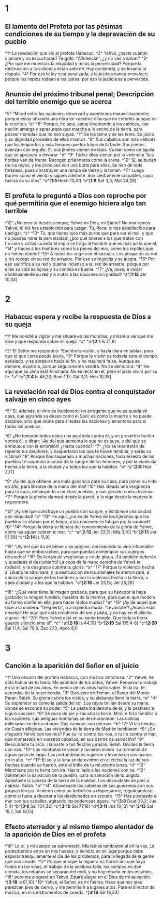 # 1
## El lamento del Profeta por las pésimas condiciones de su tiempo y la depravación de su pueblo
^1^ La revelación que vio el profeta Habacuc. ^2^ Yahvé, ¿hasta cuándo clamaré y no escucharás? Te grito: “¡Violencia!”, ¿y no vas a salvar? ^3^ ¿Por qué me muestras la iniquidad y miras la perversidad? Porque la destrucción y la violencia están ante mí. Hay contienda, y se levanta la disputa. ^4^ Por eso la ley está paralizada, y la justicia nunca prevalece; porque los impíos rodean a los justos; por eso la justicia sale pervertida.

## Anuncio del próximo tribunal penal; Descripción del terrible enemigo que se acerca
^5^ “Mirad entre las naciones, observad y asombraos maravillosamente; porque estoy obrando una obra en vuestros días que no creeréis aunque os la cuenten. ^a^ ^6^ Porque, he aquí, estoy levantando a los caldeos, esa nación amarga y apresurada que marcha a lo ancho de la tierra, para poseer moradas que no son suyas. ^7^ Se les teme y se les teme. Su juicio y su dignidad proceden de ellos mismos. ^8^ Sus caballos son más veloces que los leopardos y más feroces que los lobos de la tarde. Sus jinetes avanzan con orgullo. Sí, sus jinetes vienen de lejos. Vuelan como un águila que se apresura a devorar. ^b^ ^9^ Todos ellos vienen por la violencia. Sus hordas van de frente. Recogen prisioneros como la arena. ^10^ Sí, se burlan de los reyes, y los príncipes son una burla para ellos. Se ríen de toda fortaleza, pues construyen una rampa de tierra y la toman. ^11^ Luego barren como el viento y siguen adelante. Son ciertamente culpables, cuya fuerza es su dios”.
^a^[**1:5** Hech 13,41] ^b^[**1:8** Sof 3,3; Mat 24,28]

## El profeta le preguntó a Dios con reproche por qué permitiría que el enemigo hiciera algo tan terrible
^12^ ¿No eres tú desde siempre, Yahvé mi Dios, mi Santo? No moriremos. Yahvé, tú los has establecido para juzgar. Tú, Roca, lo has establecido para castigar. ^a^ ^13^ Tú, que tienes ojos más puros que para ver el mal, y que no puedes mirar la perversidad, ¿por qué toleras a los que tratan con traición y callas cuando el impío se traga al hombre que es más justo que él, ^14^ y haces a los hombres como los peces del mar, como los reptiles que no tienen dueño? ^15^ A todos los coge con el anzuelo. Los atrapa en su red y los recoge en su red de arrastre. Por eso se regocija y se alegra. ^16^ Por eso sacrifica a su red y quema incienso a su red de arrastre, porque por ellas su vida es lujosa y su comida es buena. ^17^ ¿Va, pues, a vaciar continuamente su red y a matar a las naciones sin piedad?
^a^[**1:12** Jer 10,24]

# 2
## Habacuc espera y recibe la respuesta de Dios a su queja
^1^ Me pondré a vigilar y me situaré en las murallas, y miraré a ver qué me dice y qué respondo sobre mi queja. ^a^
^a^[**2:1** Is 21,8]

^2^ El Señor me respondió: “Escribe la visión, y hazla clara en tablas, para que el que corra pueda leerla. ^3^ Porque la visión es todavía para el tiempo señalado, y se apresura hacia el fin, y no resultará falsa. Aunque se demore, espérala, porque seguramente vendrá. No se demorará. ^4^ He aquí que su alma está hinchada. No es recto en él, pero el justo vivirá por su fe. ^a^
^a^[**2:4** Is 48,22; Rom 1,17; Gal 3,11; Heb 10,38]

## La revelación real de Dios contra el conquistador salvaje en cinco ayes
^5^ Sí, además, el vino es traicionero: un arrogante que no se queda en casa, que agranda su deseo como el Seol; es como la muerte y no puede saciarse, sino que reúne para sí todas las naciones y amontona para sí todos los pueblos.

^6^ ¿No tomarán todos estos una parábola contra él, y un proverbio burlón contra él, y dirán: ‘¡Ay del que aumenta lo que no es suyo, y del que se enriquece con la extorsión! ¿Hasta cuándo?’ ^7^ ¿No se levantarán de repente tus deudores, y despertarán los que te hacen temblar, y serás su víctima? ^8^ Porque has saqueado a muchas naciones, todo el resto de los pueblos te saqueará a causa de la sangre de los hombres, y por la violencia hecha a la tierra, a la ciudad y a todos los que la habitan. ^a^
^a^[**2:8** Hab 2,17]

^9^ ¡Ay del que obtiene una mala ganancia para su casa, para poner su nido en alto, para librarse de la mano del mal! ^10^ Has ideado una vergüenza para tu casa, despojando a muchos pueblos, y has pecado contra tu alma. ^11^ Porque la piedra clamará desde la pared, y la viga desde la madera le responderá.

^12^ ¡Ay del que construye un pueblo con sangre, y establece una ciudad con iniquidad! ^a^ ^13^ He aquí, ¿no es de Yahvé de los Ejércitos que los pueblos se afanan por el fuego, y las naciones se fatigan por la vanidad? ^b^ ^14^ Porque la tierra se llenará del conocimiento de la gloria de Yahvé, como las aguas cubren el mar. ^c^
^a^[**2:12** Jer 22,13; Miq 3,10] ^b^[**2:13** Jer 51,58] ^c^[**2:14** Is 11,9]

^15^ “¡Ay del que da de beber a su prójimo, derramando tu vino inflamable hasta que se emborrachen, para que puedas contemplar sus cuerpos desnudos! ^16^ Os llenáis de vergüenza y no de gloria. ¡Tú también beberás y quedarás al descubierto! La copa de la mano derecha de Yahvé te rodeará, y la desgracia cubrirá tu gloria. ^a^ ^17^ Porque la violencia hecha al Líbano te abrumará, y la destrucción de los animales te aterrorizará, a causa de la sangre de los hombres y por la violencia hecha a la tierra, a cada ciudad y a los que la habitan.
^a^[**2:16** Jer 25,15; Jer 25,26]

^18^ “¿Qué valor tiene la imagen grabada, para que su hacedor la haya grabado; la imagen fundida, maestra de la mentira, para que el que modela su forma confíe en ella, para hacer ídolos mudos? ^a^ ^19^ ¡Ay de aquel que dice a la madera: “Despierta”, o a la piedra muda: “Levántate”! ¿Acaso esto enseña? He aquí que está recubierto de oro y plata, y no hay en él aliento alguno. ^b^ ^20^ Pero Yahvé está en su santo templo. Que toda la tierra guarde silencio ante él”. ^c^
^a^[**2:18** Is 44,10] ^b^[**2:19** Sal 115,4-8] ^c^[**2:20** Sal 11,4; Sal 76,8; Zac 2,13; Apoc 8,1]

# 3
## Canción a la aparición del Señor en el juicio
^1^ Una oración del profeta Habacuc, con música victoriosa. ^2^ Yahvé, he oído hablar de tu fama. Me asombro de tus actos, Yahvé. Renueva tu trabajo en la mitad de los años. En medio de los años hazlo saber. En la ira, te acuerdas de la misericordia. ^3^ Dios vino de Teman, el Santo del Monte Paran. Selah. Su gloria cubría los cielos, y su alabanza llenó la tierra. ^a^ ^4^ Su esplendor es como la salida del sol. Los rayos brillan desde su mano, donde se esconde su poder. ^5^ La peste iba delante de él, y la pestilencia siguió sus pies. ^6^ Se puso de pie y sacudió la tierra. Miró, e hizo temblar a las naciones. Las antiguas montañas se desmoronaron. Las colinas milenarias se derrumbaron. Sus caminos son eternos. ^b^ ^7^ Vi las tiendas de Cusán afligidas. Las viviendas de la tierra de Madián temblaron. ^8^ ¿Se disgustó Yahvé con los ríos? Fue su ira contra los ríos, o tu ira contra el mar, que montasteis en vuestros caballos, en sus carros de salvación? ^9^ Descubriste tu arco. Llamaste a tus flechas juradas. Selah. Divides la tierra con ríos. ^10^ Las montañas te vieron y tuvieron miedo. La tormenta de aguas pasó de largo. Las profundidades rugieron y levantaron sus manos en lo alto. ^c^ ^11^ El sol y la luna se detuvieron en el cieloa la luz de sus flechas cuando se fueron, ante el brillo de tu reluciente lanza. ^d^ ^12^ Marchaste por la tierra con ira. Has trillado a las naciones con ira. ^13^ Saliste por la salvación de tu pueblo, para la salvación de tu ungido. Aplastaste la cabeza de la tierra de la maldad. Los desnudaste de pies a cabeza. Selah. ^e^ ^14^ Atravesaste las cabezas de sus guerreros con sus propias lanzas. Vinieron como un torbellino a dispersarme, regodeándose como si fuera a devorar a los desdichados en secreto. ^15^ Has pisoteado el mar con tus caballos, agitando las poderosas aguas.
^a^[**3:3** Deut 33,2; Jue 5,4] ^b^[**3:6** Sal 104,32] ^c^[**3:10** Sal 77,16] ^d^[**3:11** Jos 10,13] ^e^[**3:13** Sal 18,7; Sal 18,15]

## Efecto aterrador y al mismo tiempo alentador de la aparición de Dios en el profeta
^16^ Lo oí, y mi cuerpo se estremeció. Mis labios temblaron al oír la voz. La podredumbre entra en mis huesos, y tiemblo en mi lugarporque debo esperar tranquilamente el día de los problemas, para la llegada de la gente que nos invade. ^17^ Porque aunque la higuera no florezcani que haya frutos en las viñas, el trabajo de la aceituna falla, los campos no dan comida, los rebaños se separan del redil, y no hay rebaño en los establos, ^18^ pero me alegraré en Yahvé. Estaré alegre en el Dios de mi salvación. ^[**3:18** Is 61,10] ^19^ Yahvé, el Señor, es mi fuerza. Hace que mis pies parezcan pies de ciervo, y me permite ir a lugares altos. Para el director de música, en mis instrumentos de cuerda. ^[**3:19** Sal 18,33]